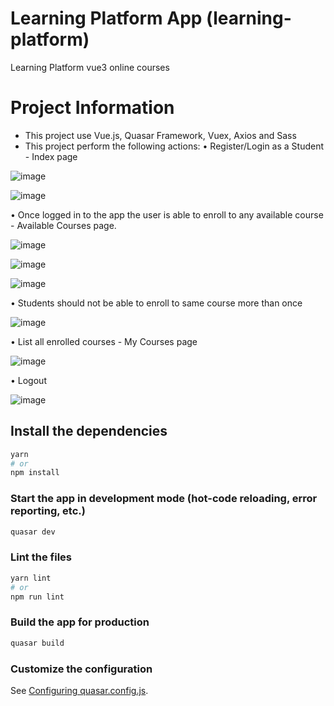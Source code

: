 # Learning Platform App (learning-platform)

Learning Platform vue3 online courses

# Project Information

- This project use Vue.js, Quasar Framework, Vuex, Axios and Sass
- This project perform the following actions: 
• Register/Login as a Student - Index page 

![image](https://github.com/ajmedinabalboa/LearningPlatformQuasar/assets/132222019/e3cf0562-80f7-4b6e-9f9e-d006fdbce6a3)

![image](https://github.com/ajmedinabalboa/LearningPlatformQuasar/assets/132222019/539f70b0-76c0-46ad-a61a-7e86e51030f5)

• Once logged in to the app the user is able to enroll to any available course - Available 
Courses page. 

![image](https://github.com/ajmedinabalboa/LearningPlatformQuasar/assets/132222019/b2bb59cb-97c7-4303-a230-8657465ea0d9)

![image](https://github.com/ajmedinabalboa/LearningPlatformQuasar/assets/132222019/d729d71f-c276-41c6-b5a5-f2c4ca2c9c7a)

![image](https://github.com/ajmedinabalboa/LearningPlatformQuasar/assets/132222019/9d69db51-1566-4727-bb42-186145ffb11e)

• Students should not be able to enroll to same course more than once 

![image](https://github.com/ajmedinabalboa/LearningPlatformQuasar/assets/132222019/80bbe4cf-e75e-4b23-8d98-1608814b63a6)

• List all enrolled courses - My Courses page 

![image](https://github.com/ajmedinabalboa/LearningPlatformQuasar/assets/132222019/78b637d0-81c9-4cd2-9e87-7d6659eb8891)

• Logout

![image](https://github.com/ajmedinabalboa/LearningPlatformQuasar/assets/132222019/95aec2e4-5bf4-4a0c-93fb-c9fb21913c8a)

## Install the dependencies
```bash
yarn
# or
npm install
```

### Start the app in development mode (hot-code reloading, error reporting, etc.)
```bash
quasar dev
```


### Lint the files
```bash
yarn lint
# or
npm run lint
```



### Build the app for production
```bash
quasar build
```

### Customize the configuration
See [Configuring quasar.config.js](https://v2.quasar.dev/quasar-cli-webpack/quasar-config-js).


